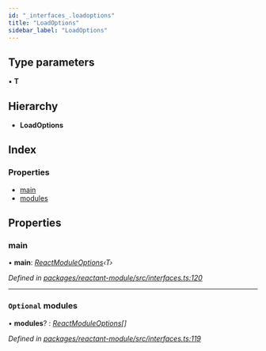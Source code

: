 ```yaml
---
id: "_interfaces_.loadoptions"
title: "LoadOptions"
sidebar_label: "LoadOptions"
---
```


## Type parameters

▪ **T**

## Hierarchy

* **LoadOptions**

## Index

### Properties

* [main](_interfaces_.loadoptions.md#main)
* [modules](_interfaces_.loadoptions.md#optional-modules)

## Properties

###  main

• **main**: *[ReactModuleOptions](../modules/_interfaces_.md#reactmoduleoptions)‹T›*

*Defined in [packages/reactant-module/src/interfaces.ts:120](https://github.com/unadlib/reactant/blob/a019d587/packages/reactant-module/src/interfaces.ts#L120)*

___

### `Optional` modules

• **modules**? : *[ReactModuleOptions](../modules/_interfaces_.md#reactmoduleoptions)[]*

*Defined in [packages/reactant-module/src/interfaces.ts:119](https://github.com/unadlib/reactant/blob/a019d587/packages/reactant-module/src/interfaces.ts#L119)*
